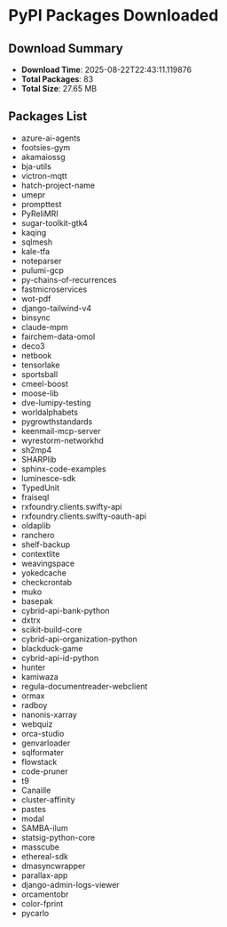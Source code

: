 # PyPI Packages Downloaded

## Download Summary
- **Download Time**: 2025-08-22T22:43:11.119876
- **Total Packages**: 83
- **Total Size**: 27.65 MB

## Packages List
- azure-ai-agents
- footsies-gym
- akamaiossg
- bja-utils
- victron-mqtt
- hatch-project-name
- umepr
- prompttest
- PyReliMRI
- sugar-toolkit-gtk4
- kaqing
- sqlmesh
- kale-tfa
- noteparser
- pulumi-gcp
- py-chains-of-recurrences
- fastmicroservices
- wot-pdf
- django-tailwind-v4
- binsync
- claude-mpm
- fairchem-data-omol
- deco3
- netbook
- tensorlake
- sportsball
- cmeel-boost
- moose-lib
- dve-lumipy-testing
- worldalphabets
- pygrowthstandards
- keenmail-mcp-server
- wyrestorm-networkhd
- sh2mp4
- SHARPlib
- sphinx-code-examples
- luminesce-sdk
- TypedUnit
- fraiseql
- rxfoundry.clients.swifty-api
- rxfoundry.clients.swifty-oauth-api
- oldaplib
- ranchero
- shelf-backup
- contextlite
- weavingspace
- yokedcache
- checkcrontab
- muko
- basepak
- cybrid-api-bank-python
- dxtrx
- scikit-build-core
- cybrid-api-organization-python
- blackduck-game
- cybrid-api-id-python
- hunter
- kamiwaza
- regula-documentreader-webclient
- ormax
- radboy
- nanonis-xarray
- webquiz
- orca-studio
- genvarloader
- sqlformater
- flowstack
- code-pruner
- t9
- Canaille
- cluster-affinity
- pastes
- modal
- SAMBA-ilum
- statsig-python-core
- masscube
- ethereal-sdk
- dmasyncwrapper
- parallax-app
- django-admin-logs-viewer
- orcamentobr
- color-fprint
- pycarlo
